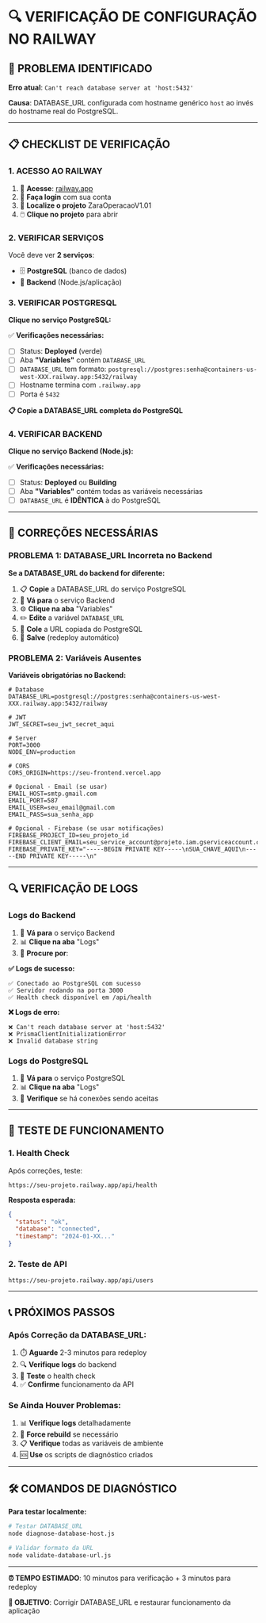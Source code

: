 # 🔍 VERIFICAÇÃO DE CONFIGURAÇÃO NO RAILWAY

## 🚨 PROBLEMA IDENTIFICADO

**Erro atual**: `Can't reach database server at 'host:5432'`

**Causa**: DATABASE_URL configurada com hostname genérico `host` ao invés do hostname real do PostgreSQL.

---

## 📋 CHECKLIST DE VERIFICAÇÃO

### **1. ACESSO AO RAILWAY**

1. 🔗 **Acesse**: [railway.app](https://railway.app)
2. 🔐 **Faça login** com sua conta
3. 📁 **Localize o projeto** ZaraOperacaoV1.01
4. 🖱️ **Clique no projeto** para abrir

### **2. VERIFICAR SERVIÇOS**

Você deve ver **2 serviços**:
- 🗄️ **PostgreSQL** (banco de dados)
- 🚀 **Backend** (Node.js/aplicação)

### **3. VERIFICAR POSTGRESQL**

**Clique no serviço PostgreSQL:**

✅ **Verificações necessárias:**
- [ ] Status: **Deployed** (verde)
- [ ] Aba **"Variables"** contém `DATABASE_URL`
- [ ] `DATABASE_URL` tem formato: `postgresql://postgres:senha@containers-us-west-XXX.railway.app:5432/railway`
- [ ] Hostname termina com `.railway.app`
- [ ] Porta é `5432`

**📋 Copie a DATABASE_URL completa do PostgreSQL**

### **4. VERIFICAR BACKEND**

**Clique no serviço Backend (Node.js):**

✅ **Verificações necessárias:**
- [ ] Status: **Deployed** ou **Building**
- [ ] Aba **"Variables"** contém todas as variáveis necessárias
- [ ] `DATABASE_URL` é **IDÊNTICA** à do PostgreSQL

---

## 🔧 CORREÇÕES NECESSÁRIAS

### **PROBLEMA 1: DATABASE_URL Incorreta no Backend**

**Se a DATABASE_URL do backend for diferente:**

1. 📋 **Copie** a DATABASE_URL do serviço PostgreSQL
2. 🔄 **Vá para** o serviço Backend
3. ⚙️ **Clique na aba** "Variables"
4. ✏️ **Edite** a variável `DATABASE_URL`
5. 📝 **Cole** a URL copiada do PostgreSQL
6. 💾 **Salve** (redeploy automático)

### **PROBLEMA 2: Variáveis Ausentes**

**Variáveis obrigatórias no Backend:**

```env
# Database
DATABASE_URL=postgresql://postgres:senha@containers-us-west-XXX.railway.app:5432/railway

# JWT
JWT_SECRET=seu_jwt_secret_aqui

# Server
PORT=3000
NODE_ENV=production

# CORS
CORS_ORIGIN=https://seu-frontend.vercel.app

# Opcional - Email (se usar)
EMAIL_HOST=smtp.gmail.com
EMAIL_PORT=587
EMAIL_USER=seu_email@gmail.com
EMAIL_PASS=sua_senha_app

# Opcional - Firebase (se usar notificações)
FIREBASE_PROJECT_ID=seu_projeto_id
FIREBASE_CLIENT_EMAIL=seu_service_account@projeto.iam.gserviceaccount.com
FIREBASE_PRIVATE_KEY="-----BEGIN PRIVATE KEY-----\nSUA_CHAVE_AQUI\n-----END PRIVATE KEY-----\n"
```

---

## 🔍 VERIFICAÇÃO DE LOGS

### **Logs do Backend**

1. 🔄 **Vá para** o serviço Backend
2. 📊 **Clique na aba** "Logs"
3. 👀 **Procure por**:

**✅ Logs de sucesso:**
```
✅ Conectado ao PostgreSQL com sucesso
✅ Servidor rodando na porta 3000
✅ Health check disponível em /api/health
```

**❌ Logs de erro:**
```
❌ Can't reach database server at 'host:5432'
❌ PrismaClientInitializationError
❌ Invalid database string
```

### **Logs do PostgreSQL**

1. 🔄 **Vá para** o serviço PostgreSQL
2. 📊 **Clique na aba** "Logs"
3. 👀 **Verifique** se há conexões sendo aceitas

---

## 🧪 TESTE DE FUNCIONAMENTO

### **1. Health Check**

Após correções, teste:
```
https://seu-projeto.railway.app/api/health
```

**Resposta esperada:**
```json
{
  "status": "ok",
  "database": "connected",
  "timestamp": "2024-01-XX..."
}
```

### **2. Teste de API**

```
https://seu-projeto.railway.app/api/users
```

---

## 📞 PRÓXIMOS PASSOS

### **Após Correção da DATABASE_URL:**

1. ⏱️ **Aguarde** 2-3 minutos para redeploy
2. 🔍 **Verifique logs** do backend
3. 🧪 **Teste** o health check
4. ✅ **Confirme** funcionamento da API

### **Se Ainda Houver Problemas:**

1. 📊 **Verifique logs** detalhadamente
2. 🔄 **Force rebuild** se necessário
3. 📋 **Verifique** todas as variáveis de ambiente
4. 🆘 **Use** os scripts de diagnóstico criados

---

## 🛠️ COMANDOS DE DIAGNÓSTICO

**Para testar localmente:**
```bash
# Testar DATABASE_URL
node diagnose-database-host.js

# Validar formato da URL
node validate-database-url.js
```

---

**⏰ TEMPO ESTIMADO**: 10 minutos para verificação + 3 minutos para redeploy

**🎯 OBJETIVO**: Corrigir DATABASE_URL e restaurar funcionamento da aplicação